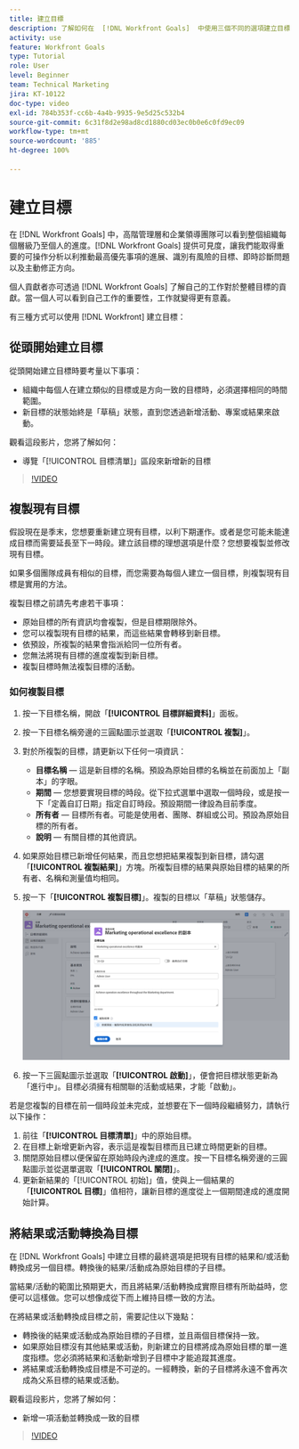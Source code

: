 ```yaml
---
title: 建立目標
description: 了解如何在  [!DNL Workfront Goals]  中使用三個不同的選項建立目標。
activity: use
feature: Workfront Goals
type: Tutorial
role: User
level: Beginner
team: Technical Marketing
jira: KT-10122
doc-type: video
exl-id: 784b353f-cc6b-4a4b-9935-9e5d25c532b4
source-git-commit: 6c31f8d2e98ad8cd1880cd03ec0b0e6c0fd9ec09
workflow-type: tm+mt
source-wordcount: '885'
ht-degree: 100%

---
```


# 建立目標

在 [!DNL Workfront Goals] 中，高階管理層和企業領導團隊可以看到整個組織每個層級乃至個人的進度。[!DNL Workfront Goals] 提供可見度，讓我們能取得重要的可操作分析以利推動最高優先事項的進展、識別有風險的目標、即時診斷問題以及主動修正方向。

個人貢獻者亦可透過 [!DNL Workfront Goals] 了解自己的工作對於整體目標的貢獻。當一個人可以看到自己工作的重要性，工作就變得更有意義。

有三種方式可以使用 [!DNL Workfront] 建立目標：

## 從頭開始建立目標

從頭開始建立目標時要考量以下事項：

* 組織中每個人在建立類似的目標或是方向一致的目標時，必須選擇相同的時間範圍。
* 新目標的狀態始終是「草稿」狀態，直到您透過新增活動、專案或結果來啟動。

觀看這段影片，您將了解如何：

* 導覽「[!UICONTROL 目標清單]」區段來新增新的目標

>[!VIDEO](https://video.tv.adobe.com/v/335191/?quality=12&learn=on)

## 複製現有目標

假設現在是季末，您想要重新建立現有目標，以利下期運作。或者是您可能未能達成目標而需要延長至下一時段。建立該目標的理想選項是什麼？您想要複製並修改現有目標。

如果多個團隊成員有相似的目標，而您需要為每個人建立一個目標，則複製現有目標是實用的方法。

複製目標之前請先考慮若干事項：

* 原始目標的所有資訊均會複製，但是目標期限除外。
* 您可以複製現有目標的結果，而這些結果會轉移到新目標。
* 依預設，所複製的結果會指派給同一位所有者。
* 您無法將現有目標的進度複製到新目標。
* 複製目標時無法複製目標的活動。

### 如何複製目標

1. 按一下目標名稱，開啟「**[!UICONTROL 目標詳細資料]**」面板。
1. 按一下目標名稱旁邊的三圓點圖示並選取「**[!UICONTROL 複製]**」。
1. 對於所複製的目標，請更新以下任何一項資訊：
   * **目標名稱** — 這是新目標的名稱。預設為原始目標的名稱並在前面加上「副本」的字眼。
   * **期間** — 您想要實現目標的時段。從下拉式選單中選取一個時段，或是按一下「定義自訂日期」指定自訂時段。預設期間一律設為目前季度。
   * **所有者** — 目標所有者。可能是使用者、團隊、群組或公司。預設為原始目標的所有者。
   * **說明** — 有關目標的其他資訊。

1. 如果原始目標已新增任何結果，而且您想把結果複製到新目標，請勾選「**[!UICONTROL 複製結果]**」方塊。所複製目標的結果與原始目標的結果的所有者、名稱和測量值均相同。

1. 按一下「**[!UICONTROL 複製目標]**」。複製的目標以「草稿」狀態儲存。

   ![影像顯示 [!DNL Workfront Goals] 的「[!UICONTROL 目標詳細資料]」面板及其「[!UICONTROL 複製]」選項](assets/03-workfront-goals-copy-a-goal.png)

1. 按一下三圓點圖示並選取「**[!UICONTROL 啟動]**」，便會把目標狀態更新為「進行中」。目標必須擁有相關聯的活動或結果，才能「啟動」。

若是您複製的目標在前一個時段並未完成，並想要在下一個時段繼續努力，請執行以下操作：

1. 前往「**[!UICONTROL 目標清單]**」中的原始目標。
1. 在目標上新增更新內容，表示這是複製目標而且已建立時間更新的目標。
1. 關閉原始目標以便保留在原始時段內達成的進度。按一下目標名稱旁邊的三圓點圖示並從選單選取「**[!UICONTROL 關閉]**」。
1. 更新新結果的「[!UICONTROL 初始]」值，使與上一個結果的「**[!UICONTROL 目標]**」值相符，讓新目標的進度從上一個期間達成的進度開始計算。

## 將結果或活動轉換為目標

在 [!DNL Workfront Goals] 中建立目標的最終選項是把現有目標的結果和/或活動轉換成另一個目標。轉換後的結果/活動成為原始目標的子目標。

當結果/活動的範圍比預期更大，而且將結果/活動轉換成實際目標有所助益時，您便可以這樣做。您可以想像成從下而上維持目標一致的方法。

在將結果或活動轉換成目標之前，需要記住以下幾點：

* 轉換後的結果或活動成為原始目標的子目標，並且兩個目標保持一致。
* 如果原始目標沒有其他結果或活動，則新建立的目標將成為原始目標的單一進度指標。您必須將結果和活動新增到子目標中才能追蹤其進度。
* 將結果或活動轉換成目標是不可逆的。一經轉換，新的子目標將永遠不會再次成為父系目標的結果或活動。

觀看這段影片，您將了解如何：

* 新增一項活動並轉換成一致的目標

>[!VIDEO](https://video.tv.adobe.com/v/335192/?quality=12&learn=on)

